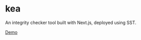 # kea

An integrity checker tool built with Next.js, deployed using SST.

[Demo](https://d1v8j3c11uu4rm.cloudfront.net)
